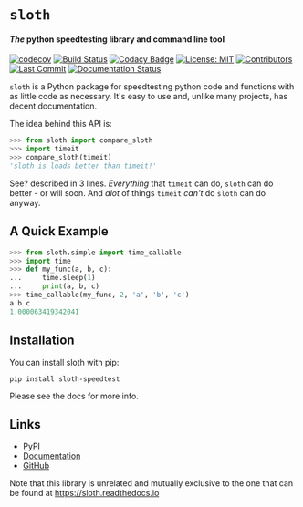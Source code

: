 # `sloth`

#### *The* python speedtesting library and command line tool

[![codecov](https://codecov.io/gh/fluffykoalas/sloth/branch/dev/graph/badge.svg)](https://codecov.io/gh/fluffykoalas/sloth)
[![Build Status](https://dev.azure.com/FluffyKoalas/Sloth/_apis/build/status/fluffykoalas.sloth?branchName=dev)](https://dev.azure.com/FluffyKoalas/Sloth/_build/latest?definitionId=2&branchName=dev)
[![Codacy Badge](https://api.codacy.com/project/badge/Grade/3f46b1c00c674ce4b614be082c17ef5b)](https://www.codacy.com/gh/fluffykoalas/sloth?utm_source=github.com&amp;utm_medium=referral&amp;utm_content=fluffykoalas/sloth&amp;utm_campaign=Badge_Grade)
[![License: MIT](https://img.shields.io/badge/License-MIT-brightgreen.svg)](https://choosealicense.com/licenses/mit/)
[![Contributors](https://img.shields.io/github/contributors/fluffykoalas/sloth.svg)](https://github.com/fluffykoalas/sloth/pulse)
[![Last Commit](https://img.shields.io/github/last-commit/fluffykoalas/sloth.svg)](https://github.com/fluffykoalas/sloth/commits)
[![Documentation Status](https://readthedocs.org/projects/sloth-speedtest/badge/?version=latest)](https://sloth.fluffykoalas.org/en/latest/?badge=latest)

`sloth` is a Python package for speedtesting python code and functions with as little code as necessary.
It's easy to use and, unlike many projects, has decent documentation.

The idea behind this API is:

```python
>>> from sloth import compare_sloth
>>> import timeit
>>> compare_sloth(timeit)
'sloth is loads better than timeit!'
```

See? described in 3 lines. *Everything* that `timeit` can do, `sloth` can do better - or will soon. And *alot* of things 
`timeit` *can't* do `sloth` can do anyway.

## A Quick Example

```python
>>> from sloth.simple import time_callable
>>> import time
>>> def my_func(a, b, c):
...     time.sleep(1)
...     print(a, b, c)
>>> time_callable(my_func, 2, 'a', 'b', 'c')
a b c
1.000063419342041
```


## Installation

You can install sloth with pip:

```
pip install sloth-speedtest
```

Please see the docs for more info.

## Links

* [PyPI](https://pypi.org/project/sloth-speedtest)
* [Documentation](https://sloth.fluffykoalas.org)
* [GitHub](https://github.com/fluffykoalas/sloth)


Note that this library is unrelated and mutually exclusive to 
the one that can be found at https://sloth.readthedocs.io
